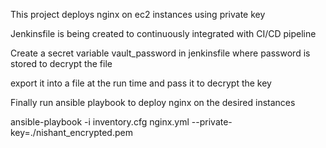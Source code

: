 This project deploys nginx on ec2 instances using private key

Jenkinsfile is being created to continuously integrated with CI/CD pipeline

Create a secret variable vault_password in jenkinsfile where password is stored to decrypt the file

export it into a file at the run time and pass it to decrypt the key

Finally run ansible playbook to deploy nginx on the desired instances 

ansible-playbook -i inventory.cfg nginx.yml --private-key=./nishant_encrypted.pem

